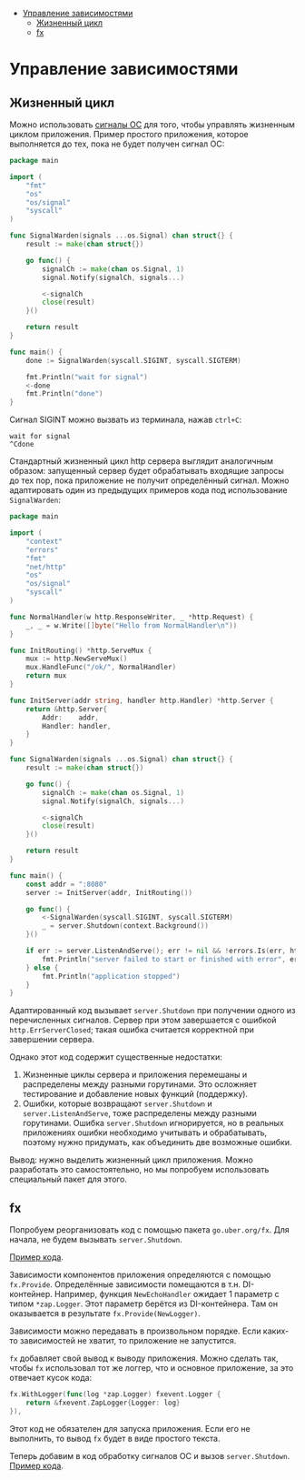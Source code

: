 - [Управление зависимостями](#управление-зависимостями)
  - [Жизненный цикл](#жизненный-цикл)
  - [fx](#fx)

# Управление зависимостями

## Жизненный цикл

Можно использовать [сигналы ОС](https://ru.wikipedia.org/wiki/%D0%A1%D0%B8%D0%B3%D0%BD%D0%B0%D0%BB_(Unix)) для того, чтобы управлять жизненным циклом приложения. Пример простого приложения, которое выполняется до тех, пока не будет получен сигнал ОС:

```go
package main

import (
    "fmt"
    "os"
    "os/signal"
    "syscall"
)

func SignalWarden(signals ...os.Signal) chan struct{} {
    result := make(chan struct{})

    go func() {
        signalCh := make(chan os.Signal, 1)
        signal.Notify(signalCh, signals...)

        <-signalCh
        close(result)
    }()

    return result
}

func main() {
    done := SignalWarden(syscall.SIGINT, syscall.SIGTERM)

    fmt.Println("wait for signal")
    <-done
    fmt.Println("done")
}
```

Сигнал SIGINT можно вызвать из терминала, нажав `ctrl+C`:

```
wait for signal
^Cdone
```

Стандартный жизненный цикл http сервера выглядит аналогичным образом: запущенный сервер будет обрабатывать входящие запросы до тех пор, пока приложение не получит определённый сигнал. Можно адаптировать один из предыдущих примеров кода под использование `SignalWarden`:


```go
package main

import (
    "context"
    "errors"
    "fmt"
    "net/http"
    "os"
    "os/signal"
    "syscall"
)

func NormalHandler(w http.ResponseWriter, _ *http.Request) {
    _, _ = w.Write([]byte("Hello from NormalHandler\n"))
}

func InitRouting() *http.ServeMux {
    mux := http.NewServeMux()
    mux.HandleFunc("/ok/", NormalHandler)
    return mux
}

func InitServer(addr string, handler http.Handler) *http.Server {
    return &http.Server{
        Addr:    addr,
        Handler: handler,
    }
}

func SignalWarden(signals ...os.Signal) chan struct{} {
    result := make(chan struct{})

    go func() {
        signalCh := make(chan os.Signal, 1)
        signal.Notify(signalCh, signals...)

        <-signalCh
        close(result)
    }()

    return result
}

func main() {
    const addr = ":8080"
    server := InitServer(addr, InitRouting())

    go func() {
        <-SignalWarden(syscall.SIGINT, syscall.SIGTERM)
        _ = server.Shutdown(context.Background())
    }()

    if err := server.ListenAndServe(); err != nil && !errors.Is(err, http.ErrServerClosed) {
        fmt.Println("server failed to start or finished with error", err)
    } else {
        fmt.Println("application stopped")
    }
}
```

Адаптированный код вызывает `server.Shutdown` при получении одного из перечисленных сигналов. Сервер при этом завершается с ошибкой `http.ErrServerClosed`; такая ошибка считается корректной при завершении сервера.

Однако этот код содержит существенные недостатки:

1. Жизненные циклы сервера и приложения перемешаны и распределены между разными горутинами. Это осложняет тестирование и добавление новых функций (поддержку).
2. Ошибки, которые возвращают `server.Shutdown` и `server.ListenAndServe`, тоже распределены между разными горутинами. Ошибка `server.Shutdown` игнорируется, но в реальных приложениях ошибки необходимо учитывать и обрабатывать, поэтому нужно придумать, как объединить две возможные ошибки.

Вывод: нужно выделить жизненный цикл приложения. Можно разработать это самостоятельно, но мы попробуем использовать специальный пакет для этого.

## fx

Попробуем реорганизовать код с помощью пакета `go.uber.org/fx`. Для начала, не будем вызывать `server.Shutdown`.

[Пример кода](../code/part2/it1).

Зависимости компонентов приложения определяются с помощью `fx.Provide`. Определённые зависимости помещаются в т.н. DI-контейнер. Например, функция `NewEchoHandler` ожидает 1 параметр с типом `*zap.Logger`. Этот параметр берётся из DI-контейнера. Там он оказывается в результате `fx.Provide(NewLogger)`.

Зависимости можно передавать в произвольном порядке. Если каких-то зависимостей не хватит, то приложение не запустится.

`fx` добавляет свой вывод к выводу приложения. Можно сделать так, чтобы `fx` использовал тот же логгер, что и основное приложение, за это отвечает кусок кода:

```go
fx.WithLogger(func(log *zap.Logger) fxevent.Logger {
    return &fxevent.ZapLogger{Logger: log}
}),
```

Этот код не обязателен для запуска приложения. Если его не выполнить, то вывод `fx` будет в виде простого текста.

Теперь добавим в код обработку сигналов ОС и вызов `server.Shutdown`. [Пример кода](../code/part2/it2).
